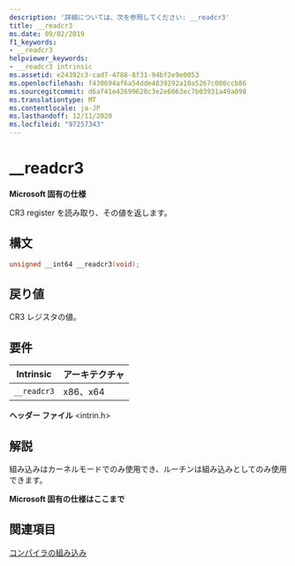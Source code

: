 ```yaml
---
description: '詳細については、次を参照してください: __readcr3'
title: __readcr3
ms.date: 09/02/2019
f1_keywords:
- __readcr3
helpviewer_keywords:
- __readcr3 intrinsic
ms.assetid: e24392c3-cad7-4788-8f31-94bf2e9e0053
ms.openlocfilehash: f430694af6a54dde4839292a10a5267c000ccb86
ms.sourcegitcommit: d6af41e42699628c3e2e6063ec7b03931a49a098
ms.translationtype: MT
ms.contentlocale: ja-JP
ms.lasthandoff: 12/11/2020
ms.locfileid: "97257343"
---
```

# <a name="__readcr3"></a>__readcr3

**Microsoft 固有の仕様**

CR3 register を読み取り、その値を返します。

## <a name="syntax"></a>構文

```C
unsigned __int64 __readcr3(void);
```

## <a name="return-value"></a>戻り値

CR3 レジスタの値。

## <a name="requirements"></a>要件

|Intrinsic|アーキテクチャ|
|---------------|------------------|
|`__readcr3`|x86、x64|

**ヘッダー ファイル** \<intrin.h>

## <a name="remarks"></a>解説

組み込みはカーネルモードでのみ使用でき、ルーチンは組み込みとしてのみ使用できます。

**Microsoft 固有の仕様はここまで**

## <a name="see-also"></a>関連項目

[コンパイラの組み込み](../intrinsics/compiler-intrinsics.md)
